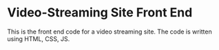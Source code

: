 # Video-Streaming Site Front End
This is the front end code for a video streaming site.
The code is written using HTML, CSS, JS.
